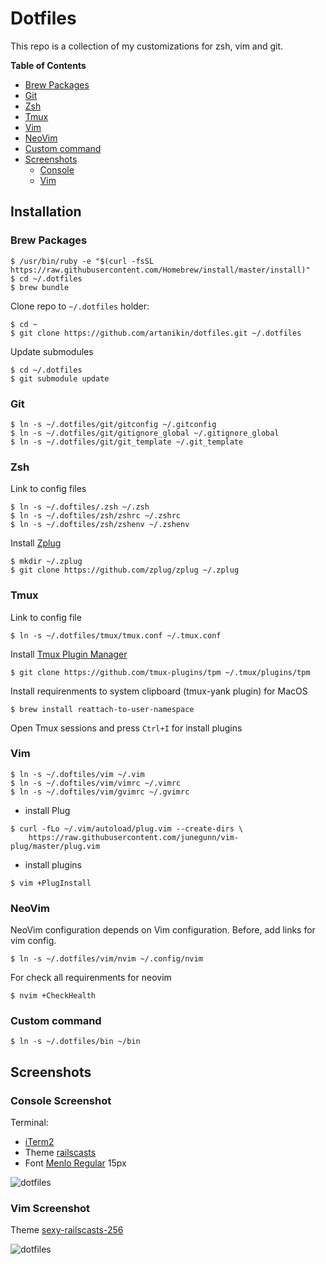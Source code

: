 # Dotfiles

This repo is a collection of my customizations for zsh, vim and git.

**Table of Contents**

- [Brew Packages](#brew-packages)
- [Git](#git)
- [Zsh](#zsh)
- [Tmux](#tmux)
- [Vim](#vim)
- [NeoVim](#neovim)
- [Custom command](#custom-command)
- [Screenshots](#screenshots)
  + [Console](#console-screenshot)
  + [Vim](#vim-screenshot)

## Installation

### Brew Packages

```console
$ /usr/bin/ruby -e "$(curl -fsSL https://raw.githubusercontent.com/Homebrew/install/master/install)"
$ cd ~/.dotfiles
$ brew bundle
```

Clone repo to `~/.dotfiles` holder:

```console
$ cd ~
$ git clone https://github.com/artanikin/dotfiles.git ~/.dotfiles
```

Update submodules
```console
$ cd ~/.dotfiles
$ git submodule update
```

### Git

```console
$ ln -s ~/.dotfiles/git/gitconfig ~/.gitconfig
$ ln -s ~/.dotfiles/git/gitignore_global ~/.gitignore_global
$ ln -s ~/.dotfiles/git/git_template ~/.git_template
```

### Zsh

Link to config files

```console
$ ln -s ~/.doftiles/.zsh ~/.zsh
$ ln -s ~/.doftiles/zsh/zshrc ~/.zshrc
$ ln -s ~/.doftiles/zsh/zshenv ~/.zshenv
```

Install [Zplug](https://github.com/zplug/zplug)

```console
$ mkdir ~/.zplug
$ git clone https://github.com/zplug/zplug ~/.zplug
```

### Tmux

Link to config file

```console
$ ln -s ~/.dotfiles/tmux/tmux.conf ~/.tmux.conf
```

Install [Tmux Plugin Manager](https://github.com/tmux-plugins/tpm)

```console
$ git clone https://github.com/tmux-plugins/tpm ~/.tmux/plugins/tpm
```

Install requirenments to system clipboard (tmux-yank plugin) for MacOS

```console
$ brew install reattach-to-user-namespace
```

Open Tmux sessions and press `Ctrl+I` for install plugins


### Vim

```console
$ ln -s ~/.doftiles/vim ~/.vim
$ ln -s ~/.doftiles/vim/vimrc ~/.vimrc
$ ln -s ~/.doftiles/vim/gvimrc ~/.gvimrc
```
* install Plug

```console
$ curl -fLo ~/.vim/autoload/plug.vim --create-dirs \
    https://raw.githubusercontent.com/junegunn/vim-plug/master/plug.vim
```

* install plugins

```console
$ vim +PlugInstall
```


### NeoVim

NeoVim configuration depends on Vim configuration. Before, add links for vim config.

```console
$ ln -s ~/.dotfiles/vim/nvim ~/.config/nvim
```

For check all requirenments for neovim

```console
$ nvim +CheckHealth
```

### Custom command

```console
$ ln -s ~/.dotfiles/bin ~/bin
```

## Screenshots

### Console Screenshot

Terminal:
* [iTerm2](https://www.iterm2.com/)
* Theme [railscasts](https://github.com/artanikin/.dotfiles/blob/master/os/iterm2/railscasts.itermcolors)
* Font [Menlo Regular](https://github.com/artanikin/.dotfiles/blob/master/os/fonts/Menlo-Regular.ttf) 15px

![dotfiles](https://github.com/artanikin/.dotfiles/blob/master/docs/screenshots/console.png)

### Vim Screenshot

Theme [sexy-railscasts-256](https://github.com/artanikin/sexy-railscasts-256-theme)

![dotfiles](https://github.com/artanikin/.dotfiles/blob/master/docs/screenshots/vim.png)
